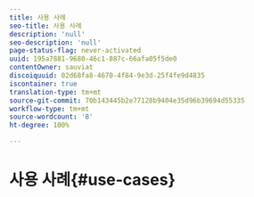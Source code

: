 ```yaml
---
title: 사용 사례
seo-title: 사용 사례
description: 'null'
seo-description: 'null'
page-status-flag: never-activated
uuid: 195a7881-9680-46c1-887c-66afa05f5de0
contentOwner: sauviat
discoiquuid: 02d68fa8-4670-4f84-9e3d-25f4fe9d4835
iscontainer: true
translation-type: tm+mt
source-git-commit: 70b143445b2e77128b9404e35d96b39694d55335
workflow-type: tm+mt
source-wordcount: '8'
ht-degree: 100%

---
```



# 사용 사례{#use-cases}


